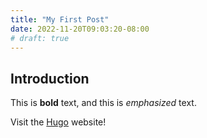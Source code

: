 ```yaml
---
title: "My First Post"
date: 2022-11-20T09:03:20-08:00
# draft: true
---
```

## Introduction

This is **bold** text, and this is *emphasized* text.

Visit the [Hugo](https://gohugo.io) website!


